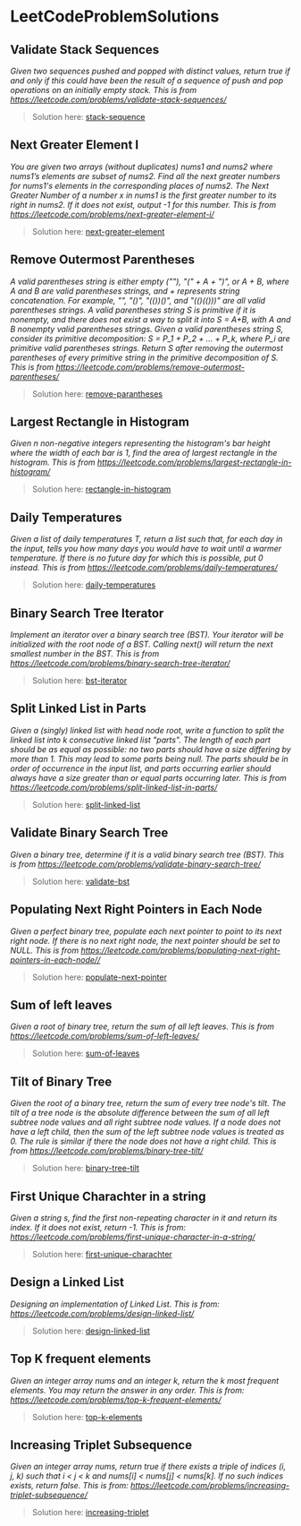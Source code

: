 # LeetCodeProblemSolutions

## Validate Stack Sequences
*Given two sequences pushed and popped with distinct values, return true if and only if this could have been the result of a sequence of push and pop operations on an initially empty stack. This is from https://leetcode.com/problems/validate-stack-sequences/*
> Solution here: [stack-sequence](cpp/validateStackSequence.cpp)  

## Next Greater Element I
*You are given two arrays (without duplicates) nums1 and nums2 where nums1’s elements are subset of nums2. Find all the next greater numbers for nums1's elements in the corresponding places of nums2. The Next Greater Number of a number x in nums1 is the first greater number to its right in nums2. If it does not exist, output -1 for this number. This is from https://leetcode.com/problems/next-greater-element-i/*
> Solution here: [next-greater-element](cpp/nextGreaterElement.cpp)

## Remove Outermost Parentheses
*A valid parentheses string is either empty (""), "(" + A + ")", or A + B, where A and B are valid parentheses strings, and + represents string concatenation. For example, "", "()", "(())()", and "(()(()))" are all valid parentheses strings. A valid parentheses string S is primitive if it is nonempty, and there does not exist a way to split it into S = A+B, with A and B nonempty valid parentheses strings. Given a valid parentheses string S, consider its primitive decomposition: S = P_1 + P_2 + ... + P_k, where P_i are primitive valid parentheses strings. Return S after removing the outermost parentheses of every primitive string in the primitive decomposition of S. This is from https://leetcode.com/problems/remove-outermost-parentheses/*
> Solution here: [remove-parantheses](cpp/removeOuterMostParanthesis.cpp)


## Largest Rectangle in Histogram
*Given n non-negative integers representing the histogram's bar height where the width of each bar is 1, find the area of largest rectangle in the histogram. This is from https://leetcode.com/problems/largest-rectangle-in-histogram/*
> Solution here: [rectangle-in-histogram](cpp/largestRectancleInHistogram.cpp)


## Daily Temperatures
*Given a list of daily temperatures T, return a list such that, for each day in the input, tells you how many days you would have to wait until a warmer temperature. If there is no future day for which this is possible, put 0 instead. This is from https://leetcode.com/problems/daily-temperatures/*
> Solution here: [daily-temperatures](cpp/dailyTemperature.cpp)


##  Binary Search Tree Iterator
*Implement an iterator over a binary search tree (BST). Your iterator will be initialized with the root node of a BST. Calling next() will return the next smallest number in the BST. This is from https://leetcode.com/problems/binary-search-tree-iterator/*
> Solution here: [bst-iterator](cpp/treeIterator.cpp)


##  Split Linked List in Parts
*Given a (singly) linked list with head node root, write a function to split the linked list into k consecutive linked list "parts".
The length of each part should be as equal as possible: no two parts should have a size differing by more than 1. This may lead to some parts being null.
The parts should be in order of occurrence in the input list, and parts occurring earlier should always have a size greater than or equal parts occurring later. This is from https://leetcode.com/problems/split-linked-list-in-parts/*
> Solution here: [split-linked-list](cpp/splitLinkedListInParts.cpp)


## Validate Binary Search Tree
*Given a binary tree, determine if it is a valid binary search tree (BST). This is from https://leetcode.com/problems/validate-binary-search-tree/*
> Solution here: [validate-bst](cpp/validateBinarySearchTree.cpp)


## Populating Next Right Pointers in Each Node
*Given a perfect binary tree, populate each next pointer to point to its next right node. If there is no next right node, the next pointer should be set to NULL. This is from https://leetcode.com/problems/populating-next-right-pointers-in-each-node//*
> Solution here: [populate-next-pointer](cpp/populateNextPointer.cpp)


## Sum of left leaves
*Given a root of binary tree, return the sum of all left leaves. This is from https://leetcode.com/problems/sum-of-left-leaves/*
> Solution here: [sum-of-leaves](cpp/sumOfLeftLeaves.cpp)


## Tilt of Binary Tree
*Given the root of a binary tree, return the sum of every tree node's tilt.
The tilt of a tree node is the absolute difference between the sum of all left subtree node values and all right subtree node values. If a node does not have a left child, then the sum of the left subtree node values is treated as 0. The rule is similar if there the node does not have a right child. This is from https://leetcode.com/problems/binary-tree-tilt/*
> Solution here: [binary-tree-tilt](cpp/findTreeTilt.cpp)


## First Unique Charachter in a string
*Given a string s, find the first non-repeating character in it and return its index. If it does not exist, return -1. This is from: https://leetcode.com/problems/first-unique-character-in-a-string/*
> Solution here: [first-unique-charachter](cpp/uniqueCharachter.cpp)


## Design a Linked List
*Designing an implementation of Linked List. This is from: https://leetcode.com/problems/design-linked-list/*
> Solution here: [design-linked-list](cpp/designLinkedList.cpp)


## Top K frequent elements
*Given an integer array nums and an integer k, return the k most frequent elements. You may return the answer in any order. This is from: https://leetcode.com/problems/top-k-frequent-elements/*
> Solution here: [top-k-elements](cpp/topKFrequentElements.cpp)

## Increasing Triplet Subsequence
*Given an integer array nums, return true if there exists a triple of indices (i, j, k) such that i < j < k and nums[i] < nums[j] < nums[k]. If no such indices exists, return false. This is from: https://leetcode.com/problems/increasing-triplet-subsequence/*
> Solution here: [increasing-triplet](cpp/increasingTriplet.cpp)
